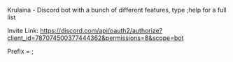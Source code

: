 Krulaina - Discord bot with a bunch of different features, type ;help for a full list

Invite Link: https://discord.com/api/oauth2/authorize?client_id=787074500377444362&permissions=8&scope=bot

Prefix = ;
